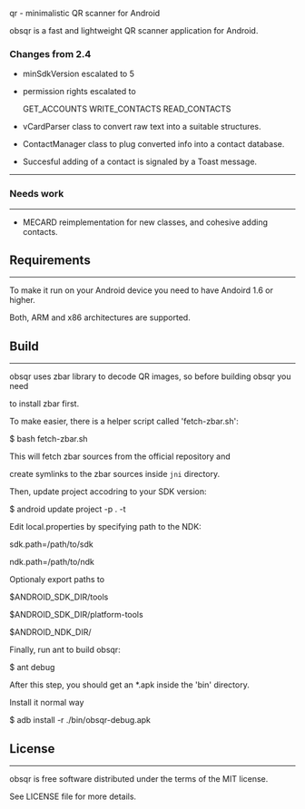 qr - minimalistic QR scanner for Android

obsqr is a fast and lightweight QR scanner application for Android.

### Changes from 2.4

* minSdkVersion escalated to 5
* permission rights escalated to 
	
	GET_ACCOUNTS
	WRITE_CONTACTS
	READ_CONTACTS

* vCardParser class to convert raw text into a suitable structures.
* ContactManager class to plug converted info into a contact database.
* Succesful adding of a contact is signaled by a Toast message.

------------

### Needs work

------------

* MECARD reimplementation for new classes, and cohesive adding contacts.

## Requirements



------------



To make it run on your Android device you need to have Andoird 1.6 or higher.

Both, ARM and x86 architectures are supported.



## Build



-----



obsqr uses zbar library to decode QR images, so before building obsqr you need

to install zbar first. 



To make easier, there is a helper script called 'fetch-zbar.sh':



$ bash fetch-zbar.sh



This will fetch zbar sources from the official repository and

create symlinks to the zbar sources inside `jni` directory.



Then, update project accodring to your SDK version:



$ android update project -p . -t <your-target>



Edit local.properties by specifying path to the NDK:



sdk.path=/path/to/sdk

ndk.path=/path/to/ndk





Optionaly export paths to 



$ANDROID_SDK_DIR/tools

$ANDROID_SDK_DIR/platform-tools

$ANDROID_NDK_DIR/



Finally, run ant to build obsqr:



$ ant debug



After this step, you should get an *.apk inside the 'bin' directory.

Install it normal way

$ adb install -r ./bin/obsqr-debug.apk





## License



-------



obsqr is free software distributed under the terms of the MIT license.

See LICENSE file for more details.


